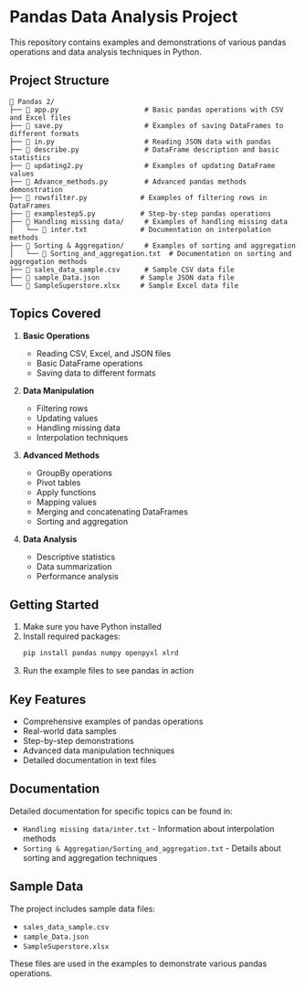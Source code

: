 # Pandas Data Analysis Project

This repository contains examples and demonstrations of various pandas operations and data analysis techniques in Python.

## Project Structure

```
📁 Pandas 2/
├── 📄 app.py                     # Basic pandas operations with CSV and Excel files
├── 📄 save.py                    # Examples of saving DataFrames to different formats
├── 📄 in.py                      # Reading JSON data with pandas
├── 📄 describe.py                # DataFrame description and basic statistics
├── 📄 updating2.py               # Examples of updating DataFrame values
├── 📄 Advance_methods.py         # Advanced pandas methods demonstration
├── 📄 rowsfilter.py             # Examples of filtering rows in DataFrames
├── 📄 examplestep5.py           # Step-by-step pandas operations
├── 📁 Handling missing data/     # Examples of handling missing data
│   └── 📄 inter.txt             # Documentation on interpolation methods
├── 📁 Sorting & Aggregation/     # Examples of sorting and aggregation
│   └── 📄 Sorting_and_aggregation.txt  # Documentation on sorting and aggregation methods
├── 📄 sales_data_sample.csv      # Sample CSV data file
├── 📄 sample_Data.json          # Sample JSON data file
└── 📄 SampleSuperstore.xlsx     # Sample Excel data file
```

## Topics Covered

1. **Basic Operations**
   - Reading CSV, Excel, and JSON files
   - Basic DataFrame operations
   - Saving data to different formats

2. **Data Manipulation**
   - Filtering rows
   - Updating values
   - Handling missing data
   - Interpolation techniques

3. **Advanced Methods**
   - GroupBy operations
   - Pivot tables
   - Apply functions
   - Mapping values
   - Merging and concatenating DataFrames
   - Sorting and aggregation

4. **Data Analysis**
   - Descriptive statistics
   - Data summarization
   - Performance analysis

## Getting Started

1. Make sure you have Python installed
2. Install required packages:
   ```bash
   pip install pandas numpy openpyxl xlrd
   ```
3. Run the example files to see pandas in action

## Key Features

- Comprehensive examples of pandas operations
- Real-world data samples
- Step-by-step demonstrations
- Advanced data manipulation techniques
- Detailed documentation in text files

## Documentation

Detailed documentation for specific topics can be found in:
- `Handling missing data/inter.txt` - Information about interpolation methods
- `Sorting & Aggregation/Sorting_and_aggregation.txt` - Details about sorting and aggregation techniques

## Sample Data

The project includes sample data files:
- `sales_data_sample.csv`
- `sample_Data.json`
- `SampleSuperstore.xlsx`

These files are used in the examples to demonstrate various pandas operations.
